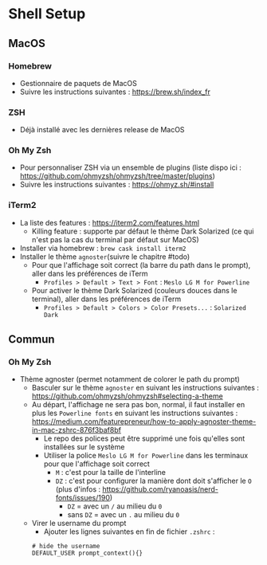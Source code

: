 # Shell Setup

## MacOS

### 

### Homebrew
- Gestionnaire de paquets de MacOS
- Suivre les instructions suivantes : https://brew.sh/index_fr

### ZSH
- Déjà installé avec les dernières release de MacOS

### Oh My Zsh
- Pour personnaliser ZSH via un ensemble de plugins (liste dispo ici : https://github.com/ohmyzsh/ohmyzsh/tree/master/plugins)
- Suivre les instructions suivantes : https://ohmyz.sh/#install

### iTerm2
- La liste des features : https://iterm2.com/features.html
  - Killing feature : supporte par défaut le thème Dark Solarized (ce qui n'est pas la cas du terminal par défaut sur MacOS)
- Installer via homebrew : `brew cask install iterm2`
- Installer le thème `agnoster`(suivre le chapitre #todo)
  - Pour que l'affichage soit correct (la barre du path dans le prompt), aller dans les préférences de iTerm
    - `Profiles > Default > Text > Font` : `Meslo LG M for Powerline`
  - Pour activer le thème Dark Solarized (couleurs douces dans le terminal), aller dans les préférences de iTerm
      - `Profiles > Default > Colors > Color Presets...` : `Solarized Dark`

## Commun

### Oh My Zsh
- Thème agnoster (permet notamment de colorer le path du prompt)
  - Basculer sur le thème `agnoster` en suivant les instructions suivantes : https://github.com/ohmyzsh/ohmyzsh#selecting-a-theme
  - Au départ, l'affichage ne sera pas bon, normal, il faut installer en plus les `Powerline fonts` en suivant les instructions suivantes : https://medium.com/featurepreneur/how-to-apply-agnoster-theme-in-mac-zshrc-876f3baf8bf
    - Le repo des polices peut être supprimé une fois qu'elles sont installées sur le système
    - Utiliser la police `Meslo LG M for Powerline` dans les terminaux pour que l'affichage soit correct
      - `M` : c'est pour la taille de l'interline
      - `DZ` : c'est pour configurer la manière dont doit s'afficher le `O` (plus d'infos : https://github.com/ryanoasis/nerd-fonts/issues/190)
        - `DZ` = avec un `/` au milieu du `0`
        - sans `DZ` = avec un `.` au milieu du `0`
  - Virer le username du prompt
    - Ajouter les lignes suivantes en fin de fichier `.zshrc` :
    ```
    # hide the username
    DEFAULT_USER prompt_context(){}
    ```
